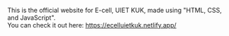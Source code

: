 

<p>
  This is the official website for E-cell, UIET KUK, made using "HTML, CSS, and JavaScript".
  <br>
  You can check it out here: <a href="https://ecelluietkuk.netlify.app/">https://ecelluietkuk.netlify.app/</a>
    </p>

